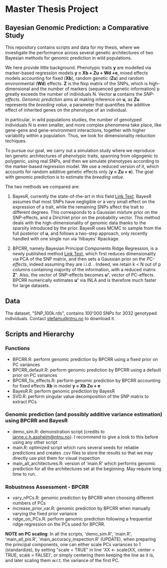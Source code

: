 # Master Thesis Project
## Bayesian Genomic Prediction: a Comparative Study
This repository contains scripts and data for my thesis, where we investigate the performance across several genetic architectures of two Bayesian methods for genomic prediction in wild populations.

We here provide little background. 
Phenotypic traits **y** are modelled via marker-based regression models **y = Xb + Zu + Wd +e**, mixed effects models accounting for fixed (**Xb**), random genetic (**Zu**) and random environmental (**Wd**) effects. **Z** is the Nxp matrix of the SNPs, which is high-dimensional and the number of markers (sequenced genetic information) p greatly exceeds the number of individuals N. Vector **u** contains the _SNP-effects_. _Genomic prediction_ aims at making inference on **u**, as **Zu** represents the _breeding value_,
a parameter that quantifies the additive effect of inherited genes on the phenotype of an individual.

In particular, in wild populations studies, the number of genotyped individuals N is even smaller, and more complex phenomena take place, like gene-gene and gene-environment interactions, together with higher variability within a population. Thus, we look for dimensionality reduction techiques. 

To pursue our goal, we carry out a simulation study where we reproduce ten genetic architectures of phenotypic traits, spanning from oligogenic to polygenic, using real SNPs, and then we simulate phenotypes according to the marker-based regression model. We use a reduced version of it, which accounts for random additive genetic effects only (**y = Zu + e**). The goal with genomic prediction is to estimate the _breeding value_.


The two methods we compared are:
1. BayesR, currently the state-of-the-art in this field [Link Text](http://dx.doi.org/10.3168/jds.2011-5019). BayesR assumes that most SNPs have negligible or a very small effect on the expression of a trait, while the remaining SNPs affect the trait to different degrees. This corresponds to a Gaussian mixture prior on the SNP-effects, and a Dirichlet prior on the probability vector.
This method deals with the high-dimensionality of genomic data thanks to the sparsity introduced by the prior.
BayesR uses MCMC to sample from the full posterior of **u**, and follows a two-step approach, only recently handled with one single run via 'hibayes' Rpackage.

3. BPCRR, namely Bayesian Principal Components Ridge Regression, is a newly published method [Link Text](https://doi.org/10.1101/2024.06.01.596874), which first reduces dimensionality via PCA of the SNP matrix, and then sets a Gaussian prior on the _PC-effects_, indeed assuming they are i.i.d. . Indeed, we retain k < N out of p columns containing majority of the information, with a reduced matrix **Z'**. Also, the vector of SNP-effects becomes **u'**, vector of PC-effects. BPCRR numerically estimates **u'** via INLA and is therefore much faster for large datasets.


## Data
The dataset, "SNP_100k.rds", contains 100'000 SNPs for 3032 genotyped individuals. 
Contact stefamu@ntnu.no to download it.

## Scripts and Hierarchy

### Functions
- BPCRR.R: perform genomic prediction by BPCRR using a fixed prior on PC variances
- BPCRR_default.R: perform genomic prediction by BPCRR using a default prior on PC variances
- BPCRR_fix_effects.R: perform genomic prediction by BPCRR accounting for fixed effects **Xb** in model **y = Xb Zu + e**
- BayesR.R: perform genomic prediction by BayesR
- SVD.R: perform singular value decomposition of the SNP matrix to extract PCs.

### Genomic prediction (and possibly additive variance estimation) using BPCRR and BayesR
- demo_sim.R: demonstration script (credits to janne.c.h.aspheim@ntnu.no). I recommend to give a look to this before using any other script
- main.R: optimized script which runs several seeds for reliable predictions and creates .csv files to store the results so that we may directly use plot them for visual inspection
- main_all_architectures.R: version of 'main.R' which performs genomic prediction for all the architectures set at the beginning. May require long time to run.

### Robustness Assessment - BPCRR
- vary_nPCs.R: genomic prediction by BPCRR when choosing different numbers of PCs
- increase_prior_var.R: genomic prediction by BPCRR when manually varying the fixed prior variance
- ridge_on_PCs.R: perform genomic prediction following a frequentist ridge regression on the PCs used for BPCRR.

**NOTE on PC scaling**: In all the scripts, 'demo_sim.R', 'main.R', 'main_all_pis.R', 'main_accuracy_inspection.R' (UPDATE), when preparing the principal components, one can either scale PCs variances to 1 (standardize), by setting "scale = TRUE" in line 'XX <- scale(XX, center = TRUE, scale = FALSE)', or simply centering them keeping the line as it is, and later scaling them w.r.t. the variance of the first PC.

